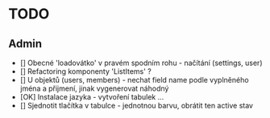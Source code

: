 # TODO

## Admin

* [] Obecné 'loadovátko' v pravém spodním rohu - načítání (settings, user)
* [] Refactoring komponenty 'ListItems' ?
* [] U objektů (users, members) - nechat field name podle vyplněného jména a přijmení, jinak vygenerovat náhodný
* [OK] Instalace jazyka - vytvoření tabulek ...
* [] Sjednotit tlačítka v tabulce - jednotnou barvu, obrátit ten active stav
